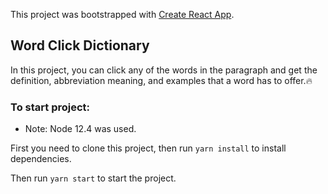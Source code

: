 This project was bootstrapped with [Create React App](https://github.com/facebook/create-react-app).

## Word Click Dictionary

In this project, you can click any of the words in the paragraph and get the definition, abbreviation meaning, and examples that a word has to offer.🔥

### To start project:

- Note: Node 12.4 was used.

First you need to clone this project, then run `yarn install` to install dependencies.

Then run `yarn start` to start the project.
